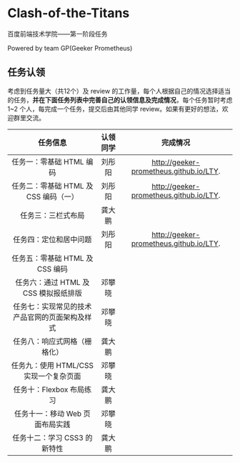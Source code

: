 # Clash-of-the-Titans

百度前端技术学院——第一阶段任务

Powered by team GP(Geeker Prometheus)

## 任务认领

考虑到任务量大（共12个）及 review 的工作量，每个人根据自己的情况选择适当的任务，**并在下面任务列表中完善自己的认领信息及完成情况**，每个任务暂时考虑 1~2 个人，每完成一个任务，提交后由其他同学 review。如果有更好的想法，欢迎群里交流。



| 任务信息                     | 认领同学 | 完成情况 |
| :-----------------------: | :--: | :---: |
| 任务一：零基础 HTML 编码          |   刘彤阳   |   http://geeker-prometheus.github.io/LTY.   |
| 任务二：零基础 HTML 及 CSS 编码（一） |   刘彤阳   |    http://geeker-prometheus.github.io/LTY.  |
| 任务三：三栏式布局                | 龚大鹏  |      |
| 任务四：定位和居中问题              |  刘彤阳    |   http://geeker-prometheus.github.io/LTY.   |
| 任务五：零基础 HTML 及 CSS 编码    |      |      |
| 任务六：通过 HTML 及 CSS 模拟报纸排版 | 邓攀晓  |      |
| 任务七：实现常见的技术产品官网的页面架构及样式  | 邓攀晓  |      |
| 任务八：响应式网格（栅格化）           | 龚大鹏  |      |
| 任务九：使用 HTML/CSS 实现一个复杂页面 | 邓攀晓  |      |
| 任务十：Flexbox 布局练习         | 龚大鹏  |      |
| 任务十一：移动 Web 页面布局实践       | 邓攀晓  |      |
| 任务十二：学习 CSS3 的新特性        | 龚大鹏  |      |
